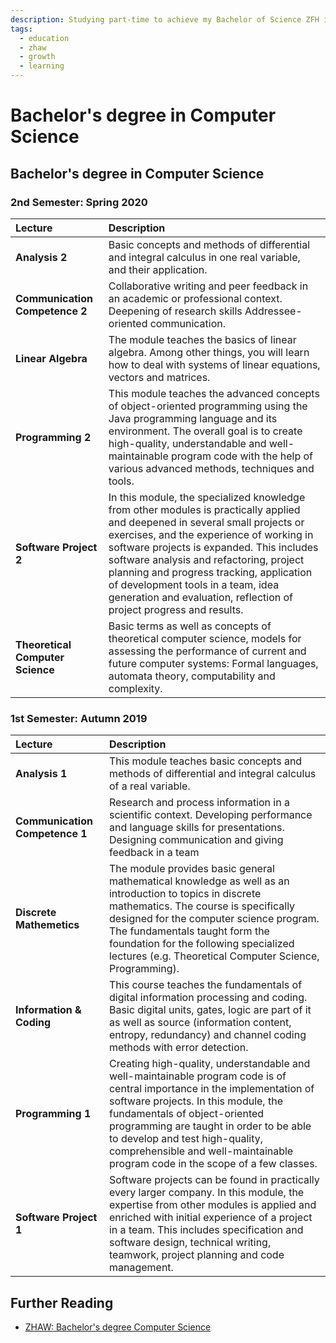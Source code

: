 ```yaml
---
description: Studying part-time to achieve my Bachelor of Science ZFH in Computer Science.
tags:
  - education
  - zhaw
  - growth
  - learning
---
```


# Bachelor's degree in Computer Science

## Bachelor's degree in Computer Science

### 2nd Semester: Spring 2020

| Lecture | Description |
| :--- | :--- |
| **Analysis 2** | Basic concepts and methods of differential and integral calculus in one real variable, and their application. |
| **Communication Competence 2** | Collaborative writing and peer feedback in an academic or professional context. Deepening of research skills Addressee-oriented communication. |
| **Linear Algebra** | The module teaches the basics of linear algebra. Among other things, you will learn how to deal with systems of linear equations, vectors and matrices. |
| **Programming 2** | This module teaches the advanced concepts of object-oriented programming using the Java programming language and its environment. The overall goal is to create high-quality, understandable and well-maintainable program code with the help of various advanced methods, techniques and tools. |
| **Software Project 2** | In this module, the specialized knowledge from other modules is practically applied and deepened in several small projects or exercises, and the experience of working in software projects is expanded. This includes software analysis and refactoring, project planning and progress tracking, application of development tools in a team, idea generation and evaluation, reflection of project progress and results. |
| **Theoretical Computer Science** | Basic terms as well as concepts of theoretical computer science, models for assessing the performance of current and future computer systems: Formal languages, automata theory, computability and complexity. |

### 1st Semester: Autumn 2019

| Lecture | Description |
| :--- | :--- |
| **Analysis 1** | This module teaches basic concepts and methods of differential and integral calculus of a real variable. |
| **Communication Competence 1** | Research and process information in a scientific context. Developing performance and language skills for presentations. Designing communication and giving feedback in a team |
| **Discrete Mathemetics** | The module provides basic general mathematical knowledge as well as an introduction to topics in discrete mathematics. The course is specifically designed for the computer science program. The fundamentals taught form the foundation for the following specialized lectures \(e.g. Theoretical Computer Science, Programming\). |
| **Information & Coding** | This course teaches the fundamentals of digital information processing and coding. Basic digital units, gates, logic are part of it as well as source \(information content, entropy, redundancy\) and channel coding methods with error detection. |
| **Programming 1** | Creating high-quality, understandable and well-maintainable program code is of central importance in the implementation of software projects. In this module, the fundamentals of object-oriented programming are taught in order to be able to develop and test high-quality, comprehensible and well-maintainable program code in the scope of a few classes. |
| **Software Project 1** | Software projects can be found in practically every larger company. In this module, the expertise from other modules is applied and enriched with initial experience of a project in a team. This includes specification and software design, technical writing, teamwork, project planning and code management. |

## Further Reading

* [ZHAW: Bachelor's degree Computer Science](https://www.zhaw.ch/en/engineering/study/bachelors-degree-programmes/computer-science/)

